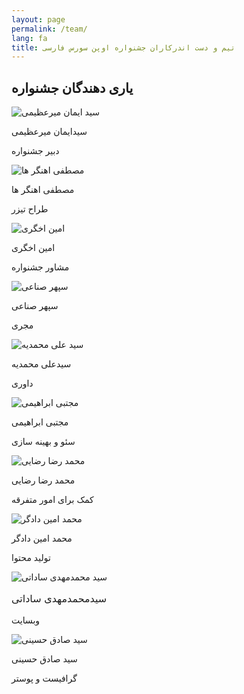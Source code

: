 ```yaml
---
layout: page
permalink: /team/
lang: fa
title: تیم و دست اندرکاران جشنواره اوپن سورس فارسی
---
```


## یاری‌ دهندگان جشنواره

<div class="container mt-5">
<div class="row">
<div class="col-12 mb-3">
<div class="festival-helper-container-image mx-auto my-2"><img class="img-fluid festival-helper-container-image" src="https://basemax.github.io/POSSF/public/assets/image/mirazimi2.jpg" alt="سید ایمان میرعظیمی"></div>
<p class="w-100 text-center festival-helper-name font-weight-bold">سیدایمان میرعظیمی</p>
<p class="w-100 text-center">دبیر جشنواره</p>
</div>
</div>

<div class="row d-flex justify-content-center">
<div class="col-sm-2 col-4 mb-3">
<div class="festival-helper-container-image mx-auto my-2"><img class="img-fluid festival-helper-container-image" src="https://basemax.github.io/POSSF/public/assets/image/ahangarha.jpg" alt="مصطفی اهنگر ها"></div>
<p class="w-100 text-center festival-helper-name font-weight-bold">مصطفی اهنگر ها</p>
<p class="w-100 text-center">طراح تیزر</p>
</div>

<div class="col-sm-2 col-4 mb-3">
<div class="festival-helper-container-image mx-auto my-2"><img class="img-fluid festival-helper-container-image" src="https://basemax.github.io/POSSF/public/assets/image/okhgari2.jpg" alt="امین اخگری"></div>
<p class="w-100 text-center festival-helper-name font-weight-bold">امین اخگری</p>
<p class="w-100 text-center">مشاور جشنواره</p>
</div>

<div class="col-sm-2 col-4 mb-3">
<div class="festival-helper-container-image mx-auto my-2"><img class="img-fluid festival-helper-container-image" src="https://basemax.github.io/POSSF/public/assets/image/sanaee.jpg" alt="سپهر صناعی"></div>
<p class="w-100 text-center festival-helper-name font-weight-bold">سپهر صناعی</p>
<p class="w-100 text-center">مجری</p>
</div>
</div>

<div class="row">
<div class="col-sm-2 col-4 mb-3">
<div class="festival-helper-container-image mx-auto my-2"><img class="img-fluid festival-helper-container-image" src="https://basemax.github.io/POSSF/public/assets/image/mohammadiye.jpg" alt="سید علی محمدیه"></div>
<p class="w-100 text-center festival-helper-name font-weight-bold">سیدعلی محمدیه</p>
<p class="w-100 text-center">داوری</p>
</div>

<div class="col-sm-2 col-4 mb-3">
<div class="festival-helper-container-image mx-auto my-2"><img class="img-fluid festival-helper-container-image" src="https://basemax.github.io/POSSF/public/assets/image/ebrahimi.jpg" alt="مجتبی ابراهیمی"></div>
<p class="w-100 text-center festival-helper-name font-weight-bold">مجتبی ابراهیمی</p>
<p class="w-100 text-center">سئو و بهینه سازی</p>
</div>

<div class="col-sm-2 col-4">
<div class="festival-helper-container-image mx-auto my-2"><img class="img-fluid festival-helper-container-image" src="https://basemax.github.io/POSSF/public/assets/image/rezaii.jpg" alt="محمد رضا رضایی"></div>
<p class="w-100 text-center festival-helper-name font-weight-bold">محمد رضا رضایی</p>
<p class="w-100 text-center">کمک برای امور متفرقه</p>
</div>

<div class="col-sm-2 col-4">
<div class="festival-helper-container-image mx-auto my-2"><img class="img-fluid festival-helper-container-image" src="https://basemax.github.io/POSSF/public/assets/image/dadgar.jpg" alt="محمد امین دادگر"></div>
<p class="w-100 text-center festival-helper-name font-weight-bold">محمد امین دادگر</p>
<p class="w-100 text-center">تولید محتوا</p>
</div>

<div class="col-sm-2 col-4 mb-3">
<div class="festival-helper-container-image mx-auto my-2"><img class="img-fluid festival-helper-container-image" src="https://basemax.github.io/POSSF/public/assets/image/sadati.jpeg" alt="سید محمدمهدی ساداتی"></div>
<p class="w-100 text-center festival-helper-name font-weight-bold" style="font-size: 1rem">سیدمحمدمهدی ساداتی</p>
<p class="w-100 text-center">وبسایت</p>
</div>

<div class="col-sm-2 col-4">
<div class="festival-helper-container-image mx-auto my-2"><img class="img-fluid festival-helper-container-image" src="https://basemax.github.io/POSSF/public/assets/image/hoseini.jpg" alt="سید صادق حسینی"></div>
<p class="w-100 text-center festival-helper-name font-weight-bold">سید صادق حسینی</p>
<p class="w-100 text-center">گرافیست و پوستر</p>
</div>
</div>
</div>
